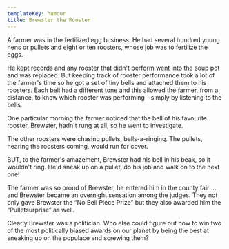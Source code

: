 ```yaml
---
templateKey: humour
title: Brewster the Rooster
---
```

A farmer was in the fertilized egg business. He had several hundred young hens or pullets and eight or ten roosters, whose job was to fertilize the eggs.

He kept records and any rooster that didn't perform went into the soup pot and was replaced. But keeping track of rooster performance took a lot of the farmer's time so he got a set of tiny bells and attached them to his roosters. Each bell had a different tone and this allowed the farmer, from a distance, to know which rooster was performing - simply by listening to the bells.

One particular morning the farmer noticed that the bell of his favourite rooster, Brewster, hadn't rung at all, so he went to investigate.

The other roosters were chasing pullets, bells-a-ringing. The pullets, hearing the roosters coming, would run for cover.

BUT, to the farmer's amazement, Brewster had his bell in his beak, so it wouldn't ring. He'd sneak up on a pullet, do his job and walk on to the next one!

The farmer was so proud of Brewster, he entered him in the county fair ... and Brewster became an overnight sensation among the judges. They not only gave Brewster the “No Bell Piece Prize” but they also awarded him the “Pulletsurprise” as well.

Clearly Brewster was a politician. Who else could figure out how to win two of the most politically biased awards on our planet by being the best at sneaking up on the populace and screwing them?